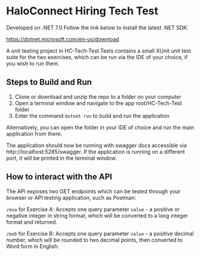 # HaloConnect Hiring Tech Test
Developed on .NET 7.0
Follow the link below to install the latest .NET SDK:

https://dotnet.microsoft.com/en-us/download

A unit testing project in HC-Tech-Test.Tests contains a small XUnit unit test suite for the two exercises, which can be run via the IDE of your choice, if you wish to run them.

## Steps to Build and Run
1. Clone or download and unzip the repo to a folder on your computer
2. Open a terminal window and navigate to the app root/HC-Tech-Test folder
3. Enter the command `dotnet run` to build and run the application

Alternatively, you can open the folder in your IDE of choice and run the main application from there.

The application should now be running with swagger docs accessible via http://localhost:5285/swagger. If the application is running on a different port, it will be printed in the terminal window.

## How to interact with the API
The API exposes two GET endpoints which can be tested through your browser or API testing application, such as Postman:

`/exa` for Exercise A: Accepts one query parameter `value` - a positive or negative integer in string format, which will be converted to a long integer format and returned.

`/exb` for Exercise B: Accepts one query parameter `value` - a positive decimal number, which will be rounded to two decimal points, then converted to Word form in English. 

